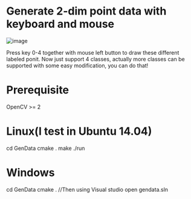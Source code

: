 # Generate 2-dim  point data   with keyboard and mouse
![image](https://github.com/lhwcv/MachineLearning-C_plus-Tutorial/blob/master/1_GenData/_imgs/gendata.jpg)

Press key 0-4 together with mouse left button to draw these different labeled ponit. 
Now just support 4 classes, actually more classes can be supported with some easy modification, you can do that!

# Prerequisite
  OpenCV >= 2
  
# Linux(I test in Ubuntu 14.04)
  cd GenData
  cmake .
  make 
  ./run
  
# Windows
  cd GenData
  cmake .
  //Then using Visual studio open gendata.sln
  


